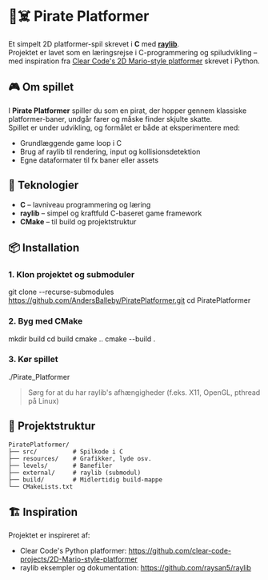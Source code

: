 # 🏴☠️ Pirate Platformer

Et simpelt 2D platformer-spil skrevet i **C** med [**raylib**](https://www.raylib.com/).  
Projektet er lavet som en læringsrejse i C-programmering og spiludvikling – med inspiration fra [Clear Code's 2D Mario-style platformer](https://github.com/clear-code-projects/2D-Mario-style-platformer) skrevet i Python.

## 🎮 Om spillet

I **Pirate Platformer** spiller du som en pirat, der hopper gennem klassiske platformer-baner, undgår farer og måske finder skjulte skatte.  
Spillet er under udvikling, og formålet er både at eksperimentere med:

- Grundlæggende game loop i C  
- Brug af raylib til rendering, input og kollisionsdetektion  
- Egne dataformater til fx baner eller assets  

## 🧰 Teknologier

- **C** – lavniveau programmering og læring  
- **raylib** – simpel og kraftfuld C-baseret game framework  
- **CMake** – til build og projektstruktur  

## 📦 Installation
### 1. Klon projektet og submoduler

git clone --recurse-submodules https://github.com/AndersBalleby/PiratePlatformer.git
cd PiratePlatformer

### 2. Byg med CMake

mkdir build
cd build
cmake ..
cmake --build .

### 3. Kør spillet

./Pirate_Platformer

> Sørg for at du har raylib's afhængigheder (f.eks. X11, OpenGL, pthread på Linux)

## 📁 Projektstruktur
```text
PiratePlatformer/
├── src/          # Spilkode i C
├── resources/    # Grafikker, lyde osv.
├── levels/       # Banefiler
├── external/     # raylib (submodul)
├── build/        # Midlertidig build-mappe
└── CMakeLists.txt
```

## 🏗️ Inspiration

Projektet er inspireret af:
- Clear Code's Python platformer: https://github.com/clear-code-projects/2D-Mario-style-platformer
- raylib eksempler og dokumentation: https://github.com/raysan5/raylib



